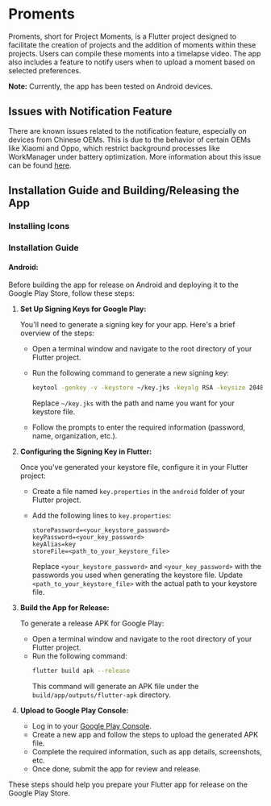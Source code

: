 # Proments

Proments, short for Project Moments, is a Flutter project designed to facilitate the creation of projects and the addition of moments within these projects. Users can compile these moments into a timelapse video. The app also includes a feature to notify users when to upload a moment based on selected preferences.

**Note:** Currently, the app has been tested on Android devices.

## Issues with Notification Feature

There are known issues related to the notification feature, especially on devices from Chinese OEMs. This is due to the behavior of certain OEMs like Xiaomi and Oppo, which restrict background processes like WorkManager under battery optimization. More information about this issue can be found [here](https://stackoverflow.com/questions/59906497/work-manager-on-chinese-roms-like-xiaomi-and-oppo-when-under-battery-optimizati).

## Installation Guide and Building/Releasing the App

### Installing Icons

### Installation Guide

#### Android:

Before building the app for release on Android and deploying it to the Google Play Store, follow these steps:

1. **Set Up Signing Keys for Google Play:**

   You'll need to generate a signing key for your app. Here's a brief overview of the steps:

   - Open a terminal window and navigate to the root directory of your Flutter project.
   - Run the following command to generate a new signing key:

     ```bash
     keytool -genkey -v -keystore ~/key.jks -keyalg RSA -keysize 2048 -validity 10000 -alias key
     ```

     Replace `~/key.jks` with the path and name you want for your keystore file.

   - Follow the prompts to enter the required information (password, name, organization, etc.).

2. **Configuring the Signing Key in Flutter:**

   Once you've generated your keystore file, configure it in your Flutter project:

   - Create a file named `key.properties` in the `android` folder of your Flutter project.
   - Add the following lines to `key.properties`:

     ```properties
     storePassword=<your_keystore_password>
     keyPassword=<your_key_password>
     keyAlias=key
     storeFile=<path_to_your_keystore_file>
     ```

     Replace `<your_keystore_password>` and `<your_key_password>` with the passwords you used when generating the keystore file. Update `<path_to_your_keystore_file>` with the actual path to your keystore file.

3. **Build the App for Release:**

   To generate a release APK for Google Play:

   - Open a terminal window and navigate to the root directory of your Flutter project.
   - Run the following command:
     ```bash
     flutter build apk --release
     ```
     This command will generate an APK file under the `build/app/outputs/flutter-apk` directory.

4. **Upload to Google Play Console:**

   - Log in to your [Google Play Console](https://play.google.com/apps/publish/).
   - Create a new app and follow the steps to upload the generated APK file.
   - Complete the required information, such as app details, screenshots, etc.
   - Once done, submit the app for review and release.

These steps should help you prepare your Flutter app for release on the Google Play Store.
